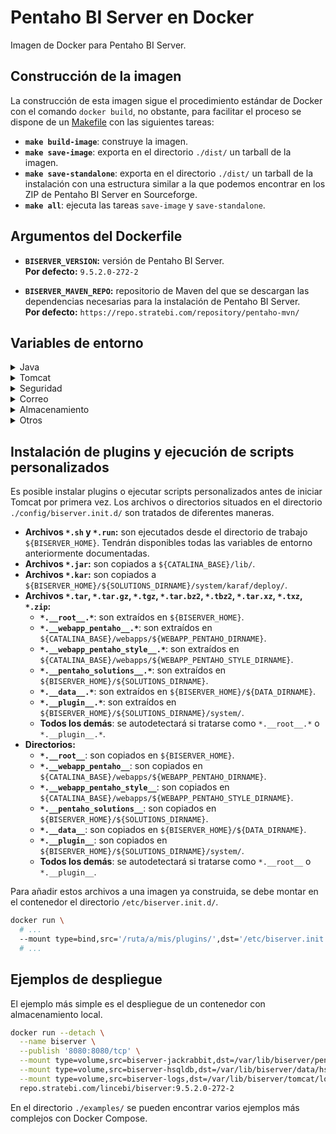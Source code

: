 # Pentaho BI Server en Docker

Imagen de Docker para Pentaho BI Server.

## Construcción de la imagen

La construcción de esta imagen sigue el procedimiento estándar de Docker con el comando `docker build`, no obstante, para facilitar el proceso se dispone de un [Makefile](https://en.wikipedia.org/wiki/Makefile) con las siguientes tareas:

  * **`make build-image`**: construye la imagen.
  * **`make save-image`**: exporta en el directorio `./dist/` un tarball de la imagen.
  * **`make save-standalone`**: exporta en el directorio `./dist/` un tarball de la instalación con una estructura similar a la que podemos encontrar en los ZIP de Pentaho BI Server en Sourceforge.
  * **`make all`**: ejecuta las tareas `save-image` y `save-standalone`.

## Argumentos del Dockerfile

  * **`BISERVER_VERSION`:** versión de Pentaho BI Server.  
    **Por defecto:** `9.5.2.0-272-2`

  * **`BISERVER_MAVEN_REPO`:** repositorio de Maven del que se descargan las dependencias necesarias para la instalación de Pentaho BI Server.  
    **Por defecto:** `https://repo.stratebi.com/repository/pentaho-mvn/`

## Variables de entorno

<details>
  <summary>Java</summary>

> * **`JAVA_XMS`:** tamaño inicial del heap de Java.  
>   **Por defecto:** `1024m`
>
> * **`JAVA_XMX`:** tamaño máximo del heap de Java.  
>   **Por defecto:** `4096m`

</details>

<details>
  <summary>Tomcat</summary>

> * **`TOMCAT_HTTP_PORT`:** puerto en el que escuchará el conector HTTP de Tomcat.  
>   **Por defecto:** `8080`
>
> * **`TOMCAT_AJP_PORT`:** puerto en el que escuchará el conector AJP de Tomcat.  
>   **Por defecto:** `8009`
>
> * **`IS_PROXIED`:** establecer a `true` si Pentaho BI Server estará detrás de un proxy inverso.  
>   **Por defecto:** `false`
>
> * **`PROXY_SCHEME`:** protocolo del proxy inverso.  
>   **Por defecto:** `https`
>
> * **`PROXY_PORT`:** puerto del proxy inverso.  
>   **Por defecto:** `443`
>
> * **`FQSU_PROTOCOL`:** protocolo del Fully Qualified Server URL.  
>   **Por defecto:** `http`
>
> * **`FQSU_DOMAIN`:** dominio del Fully Qualified Server URL.  
>   **Por defecto:** `localhost`
>
> * **`FQSU_PORT`:** puerto del Fully Qualified Server URL.  
>   **Por defecto:** `${TOMCAT_HTTP_PORT}`

</details>

<details>
  <summary>Seguridad</summary>

> * **`DEFAULT_ADMIN_PASSWORD`:** contraseña por defecto del usuario administrador, si el valor de la variable está vacío se generará una contraseña aleatoria que será impresa por consola.  
>   **Por defecto:** *vacío*
>
> * **`DEFAULT_NON_ADMIN_PASSWORD`:** contraseña por defecto de los usuarios no administradores, si el valor de la variable está vacío se generará una contraseña aleatoria que será impresa por consola.  
>   **Por defecto:** `contraseña de admin`
>
> * **`AUDIT_ENTRY`:** almacenamiento de los logs de auditoría, admite los valores `sql`, `file` y `null`.  
>   **Por defecto:** `null`
>
> * **`AUDIT_CLEAN_SCHEDULE`:** programación de tarea para la limpieza de logs de auditoría.  
>   **Por defecto:** `0 15 0 ? * * *`
>
> * **`AUDIT_CLEAN_MAX_RETENTION_DAYS`:** días de retención de logs de auditoría.  
>   **Por defecto:** `90`
>
> * **`SESSION_TIMEOUT`:** duración de sesión en minutos.  
>   **Por defecto:** `120`
>
> * **`SECURITY_PROVIDER`:** proveedor de seguridad general, admite los valores `jackrabbit`, `ldap` y `jdbc`.  
>   **Por defecto:** `jackrabbit`
>
> * **`SECURITY_ROLE_PROVIDER`:** proveedor de seguridad para roles, admite los valores `jackrabbit`, `ldap` y `jdbc`.  
>   **Por defecto:** `${SECURITY_PROVIDER}`
>
> * **`SECURITY_REQUEST_PARAMETER_AUTHENTICATION_ENABLED`:** habilita la autenticación por parámetros en la URL (`userid` y `password`).  
>   **Por defecto:** `false`
>
> * **`INITIAL_ROLES`:** objeto JSON con la especificación de roles iniciales a crear y sus permisos (e.g.: `{"role1": ["perm1", "perm2"]}`).  
>   **Por defecto:** `{}`
>
> * **`INITIAL_USERS`:** objeto JSON con la especificación de usuarios iniciales a crear y sus roles (e.g.: `{"user1": ["role1", "role2"]}`).  
>   **Por defecto:** `{}`
>
> <details>
>   <summary>LDAP</summary>
>
>>  * **`LDAP_CONTEXT_SOURCE_PROVIDER_URL`:** URL del servidor LDAP.  
>>    **Por defecto:** `ldap://localhost:389`
>>
>>  * **`LDAP_CONTEXT_SOURCE_USER_DN`:** DN de un usuario con permiso de lectura sobre el directorio.  
>>    **Por defecto:** `cn=admin,dc=example,dc=localhost`
>>
>>  * **`LDAP_CONTEXT_SOURCE_PASSWORD`:** contraseña del usuario.  
>>    **Por defecto:** `password`
>>
>>  * **`LDAP_ALL_AUTHORITIES_SEARCH_SEARCH_BASE`:** localización base para la búsqueda de todos los roles.  
>>    **Por defecto:** `ou=groups,dc=example,dc=localhost`
>>
>>  * **`LDAP_ALL_AUTHORITIES_SEARCH_SEARCH_FILTER`:** filtro para la búsqueda de todos los roles.  
>>    **Por defecto:** `(objectClass=groupOfUniqueNames)`
>>
>>  * **`LDAP_ALL_AUTHORITIES_SEARCH_SEARCH_SCOPE`:** alcance de la búsqueda, admite los valores `0` (`OBJECT_SCOPE`), `1` (`ONELEVEL_SCOPE`) y `2` (`SUBTREE_SCOPE`).  
>>    **Por defecto:** `2`
>>
>>  * **`LDAP_ALL_AUTHORITIES_SEARCH_ROLE_ATTRIBUTE`:** atributo del nombre del rol.  
>>    **Por defecto:** `cn`
>>
>>  * **`LDAP_ALL_USERNAMES_SEARCH_SEARCH_BASE`:** localización base para la búsqueda de todos los usuarios.  
>>    **Por defecto:** `ou=users,dc=example,dc=localhost`
>>
>>  * **`LDAP_ALL_USERNAMES_SEARCH_SEARCH_FILTER`:** filtro para la búsqueda de todos los usuarios.  
>>    **Por defecto:** `(objectClass=inetOrgPerson)`
>>
>>  * **`LDAP_ALL_USERNAMES_SEARCH_SEARCH_SCOPE`:** alcance de la búsqueda, admite los valores `0` (`OBJECT_SCOPE`), `1` (`ONELEVEL_SCOPE`) y `2` (`SUBTREE_SCOPE`).  
>>    **Por defecto:** `2`
>>
>>  * **`LDAP_ALL_USERNAMES_SEARCH_USERNAME_ATTRIBUTE`:** atributo del nombre del usuario.  
>>    **Por defecto:** `cn`
>>
>>  * **`LDAP_USER_SEARCH_SEARCH_BASE`:** localización base para la búsqueda de usuarios.  
>>    **Por defecto:** `${LDAP_ALL_USERNAMES_SEARCH_SEARCH_BASE}`
>>
>>  * **`LDAP_USER_SEARCH_SEARCH_FILTER`:** filtro para la búsqueda de usuarios.  
>>    **Por defecto:** `(cn={0})`
>>
>>  * **`LDAP_POPULATOR_GROUP_SEARCH_BASE`:** localización base para la búsqueda de roles.  
>>    **Por defecto:** `${LDAP_ALL_AUTHORITIES_SEARCH_SEARCH_BASE}`
>>
>>  * **`LDAP_POPULATOR_GROUP_SEARCH_FILTER`:** filtro para la búsqueda de roles.  
>>    **Por defecto:** `(uniqueMember={0})`
>>
>>  * **`LDAP_POPULATOR_GROUP_ROLE_ATTRIBUTE`:** atributo del nombre del rol.  
>>    **Por defecto:** `${LDAP_ALL_AUTHORITIES_SEARCH_ROLE_ATTRIBUTE}`
>>
>>  * **`LDAP_POPULATOR_SEARCH_SUBTREE`:** indica si la búsqueda debe incluir los hijos del directorio.  
>>    **Por defecto:** `true`
>>
>>  * **`LDAP_POPULATOR_ROLE_PREFIX`:** prefijo para añadir al nombre de los roles.  
>>    **Por defecto:** *vacío*
>>
>>  * **`LDAP_POPULATOR_CONVERT_TO_UPPER_CASE`:** convertir roles a mayúscula.  
>>    **Por defecto:** `false`
>>
>>  * **`LDAP_ADMIN_ROLE`:** rol administrador.  
>>    **Por defecto:** `cn=Administrator,${LDAP_ALL_AUTHORITIES_SEARCH_SEARCH_BASE}`
>
> </details>
>
> <details>
>   <summary>JDBC</summary>
>
>>  * **`JDBCSEC_DATASOURCE_DRIVER_CLASSNAME`:** clase de Java del driver JDBC.  
>>    **Por defecto:** `org.postgresql.Driver`
>>
>>  * **`JDBCSEC_DATASOURCE_URL`:** URL de la conexión JDBC.  
>>    **Por defecto:** `jdbc:postgresql://localhost:5432/userdb`
>>
>>  * **`JDBCSEC_DATASOURCE_USER`:** usuario de la conexión JDBC.  
>>    **Por defecto:** `postgres`
>>
>>  * **`JDBCSEC_DATASOURCE_PASSWORD`:** contraseña de la conexión JDBC.  
>>    **Por defecto:** `postgres`
>>
>>  * **`JDBCSEC_DATASOURCE_POOL_VALIDATION_QUERY`:** consulta que se utilizará para validar las conexiones de la pool.  
>>    **Por defecto:** `SELECT 1`
>>
>>  * **`JDBCSEC_DATASOURCE_POOL_MAX_WAIT`:** tiempo máximo en milisegundos en los que la pool esperará para obtener una conexión antes de devolver una excepción.  
>>    **Por defecto:** `-1`
>>
>>  * **`JDBCSEC_DATASOURCE_POOL_MAX_ACTIVE`:** número máximo de conexiones activas en la pool.  
>>    **Por defecto:** `8`
>>
>>  * **`JDBCSEC_DATASOURCE_POOL_MAX_IDLE`:** número máximo de conexiones inactivas en la pool.  
>>    **Por defecto:** `4`
>>
>>  * **`JDBCSEC_DATASOURCE_POOL_MIN_IDLE`:** número mínimo de conexiones inactivas en la pool.  
>>    **Por defecto:** `0`
>>
>>  * **`JDBCSEC_AUTHORITIES_BY_USERNAME_QUERY`:** consulta que devuelve el usuario y los roles a los que pertenece.  
>>    **Por defecto:** `SELECT username, authority FROM granted_authorities WHERE username = ? ORDER BY authority`
>>
>>  * **`JDBCSEC_USERS_BY_USERNAME_QUERY`:** consulta que devuelve el usuario, la contraseña y si puede iniciar sesión.  
>>    **Por defecto:** `SELECT username, password, enabled FROM users WHERE username = ? ORDER BY username`
>>
>>  * **`JDBCSEC_ALL_AUTHORITIES_QUERY`:** consulta que devuelve todos los roles.  
>>    **Por defecto:** `SELECT authority FROM authorities ORDER BY authority`
>>
>>  * **`JDBCSEC_ALL_USERNAMES_QUERY`:** consulta que devuelve todos los usuarios.  
>>    **Por defecto:** `SELECT username FROM users ORDER BY username`
>>
>>  * **`JDBCSEC_ALL_USERNAMES_IN_ROLE_QUERY`:** consulta que devuelve todos los usuarios con un rol específico.  
>>    **Por defecto:** `SELECT username FROM granted_authorities WHERE authority = ? ORDER BY username`
>>
>>  * **`JDBCSEC_ADMIN_ROLE`:** rol administrador.  
>>    **Por defecto:** `Administrator`
>
>>  * **`JDBCSEC_PASSWORD_ENCODER_CLASS`:** clase codificadora de contraseñas.  
>>    **Por defecto:** `org.springframework.security.crypto.bcrypt.BCryptPasswordEncoder`
>
> </details>
>
> <details>
>   <summary>Single Sign-On (CAS)</summary>
>
>>  * **`CAS_ENABLED`:** habilita CAS.  
>>    **Por defecto:** `false`
>>
>>  * **`CAS_URL`:** URL base de CAS.  
>>    **Por defecto:** `${FQSU_PROTOCOL}://${FQSU_DOMAIN}:${FQSU_PORT}/auth/realms/biserver/protocol/cas`
>>
>>  * **`CAS_TICKETVALIDATOR_URL`:** URL del validador de tickets de CAS.  
>>    **Por defecto:** `${CAS_URL}`
>>
>>  * **`CAS_LOGIN_URL`:** URL de inicio de sesión de CAS.  
>>    **Por defecto:** `${CAS_URL}/login`
>>
>>  * **`CAS_LOGOUT_URL`:** URL de cierre de sesión de CAS.  
>>    **Por defecto:** `${CAS_URL}/logout?service=${FQSU_PROTOCOL}://${FQSU_DOMAIN}:${FQSU_PORT}`
>>
>>  * **`CAS_PROVIDER_USERDETAILS`:** proveedor de la información del usuario, admite los valores `userDetailsService`, `ldapUserDetailsService` y `jdbcUserDetailsService`.  
>>    **Por defecto:** `userDetailsService`
>
> </details>

</details>

<details>
  <summary>Correo</summary>

> * **`MAIL_TRANSPORT_PROTOCOL`:** protocolo del servidor de correo, admite los valores `smtp`, `smtps` y `graph_api`.  
>   **Por defecto:** `smtp`
>
> * **`MAIL_SMTP_HOST`:** dirección del servidor de correo.  
>   **Por defecto:** `smtp.example.localhost`
>
> * **`MAIL_SMTP_PORT`:** puerto del servidor de correo.  
>   **Por defecto:** `587`
>
> * **`MAIL_SMTP_AUTH`:** indica si el servidor de correo requiere autenticación.  
>   **Por defecto:** `true`
>
> * **`MAIL_SMTP_AUTH_MECHANISMS`:** mecanismo de autenticación del servidor de correo, admite los valores `basic`, `xoauth2` y `no_auth`.  
>   **Por defecto:** `basic`
>
> * **`MAIL_SMTP_USER`:** usuario del servidor de correo.  
>   **Por defecto:** `user@example.localhost`
>
> * **`MAIL_SMTP_PASSWORD`:** contraseña del servidor de correo.  
>   **Por defecto:** `password`
>
> * **`MAIL_SMTP_XOAUTH2_CLIENT_ID`:** `client id` para OAuth 2.0.  
>   **Por defecto:** *vacío*
>
> * **`MAIL_SMTP_XOAUTH2_CLIENT_SECRET`:** `client secret` para OAuth 2.0.  
>   **Por defecto:** *vacío*
>
> * **`MAIL_SMTP_XOAUTH2_SCOPE`:** `scope` para OAuth 2.0.  
>   **Por defecto:** *vacío*
>
> * **`MAIL_SMTP_XOAUTH2_TOKEN_URL`:** `token url` para OAuth 2.0.  
>   **Por defecto:** *vacío*
>
> * **`MAIL_SMTP_XOAUTH2_GRANT_TYPE`:** `grant type` para OAuth 2.0, admite los valores `client_credentials`, `authorization_code` y `refresh_token`.  
>   **Por defecto:** *vacío*
>
> * **`MAIL_SMTP_XOAUTH2_AUTHORIZATION_CODE`:** `authorization code` para OAuth 2.0 cuando el `grant type` es `authorization_code`.  
>   **Por defecto:** *vacío*
>
> * **`MAIL_SMTP_XOAUTH2_REDIRECT_URI`:** `redirect uri` para OAuth 2.0 cuando el `grant type` es `authorization_code`.  
>   **Por defecto:** *vacío*
>
> * **`MAIL_SMTP_XOAUTH2_REFRESH_TOKEN`:** `refresh token` para OAuth 2.0 cuando el `grant type` es `refresh_token`.  
>   **Por defecto:** *vacío*
>
> * **`MAIL_SMTP_STARTTLS`:** habilita STARTTLS.  
>   **Por defecto:** `true`
>
> * **`MAIL_SMTP_SSL`:** habilita SSL.  
>   **Por defecto:** `true`
>
> * **`MAIL_SMTP_FROM_ADDRESS`:** dirección del campo `From` en los correos enviados.  
>   **Por defecto:** `${MAIL_SMTP_USER}`
>
> * **`MAIL_SMTP_FROM_NAME`:** nombre del campo `From` en los correos enviados.  
>   **Por defecto:** `BI Server`
>
> * **`MAIL_DEBUG`:** habilita el modo depuración.  
>   **Por defecto:** `false`

</details>

<details>
  <summary>Almacenamiento</summary>

> * **`STORAGE_TYPE`:** tipo de almacenamiento, admite los valores `local`, `postgres`, `mysql` o `cockroach`.  
>   **Por defecto:** `local`
>
> * **`LOAD_SAMPLES`:** cargar datos de ejemplo.  
>   **Por defecto:** `true`
>
> * **`REPOSITORY_CLEANER_SYSTEM_LISTENER_ENABLED`:** habilita servicio de limpieza de datos no utilizados en el repositorio de Jackrabbit.  
>   **Por defecto:** `true`
>
> * **`REPOSITORY_CLEANER_SYSTEM_LISTENER_EXECUTE`:** cuando ejecutar el servicio de limpieza, admite los valores `now`, `weekly` y `monthly`.  
>   **Por defecto:** `weekly`
>
> <details>
>   <summary>PostgreSQL</summary>
>
>>  * **`POSTGRES_HOST`:** host para la conexión con PostgreSQL.  
>>    **Por defecto:** `localhost`
>>
>>  * **`POSTGRES_PORT`:** puerto para la conexión con PostgreSQL.  
>>    **Por defecto:** `5432`
>>
>>  * **`POSTGRES_USER`:** usuario para la conexión con PostgreSQL.  
>>    **Por defecto:** `postgres`
>>
>>  * **`POSTGRES_PASSWORD`:** contraseña para la conexión con PostgreSQL.  
>>    **Por defecto:** `postgres`
>>
>>  * **`POSTGRES_DATABASE`:** nombre de la BBDD para la conexión con PostgreSQL.  
>>    **Por defecto:** `postgres`
>>
>>  * **`POSTGRES_JACKRABBIT_USER`:** nombre del usuario de Jackrabbit (se creará si no existe).  
>>    **Por defecto:** `jcr_user`
>>
>>  * **`POSTGRES_JACKRABBIT_PASSWORD`:** contraseña del usuario de Jackrabbit.  
>>    **Por defecto:** `jcr_password`
>>
>>  * **`POSTGRES_JACKRABBIT_DATABASE`:** nombre de la BBDD de Jackrabbit (se creará si no existe).  
>>    **Por defecto:** `jackrabbit`
>>
>>  * **`POSTGRES_HIBERNATE_USER`:** nombre del usuario de Hibernate (se creará si no existe).  
>>    **Por defecto:** `hibuser`
>>
>>  * **`POSTGRES_HIBERNATE_PASSWORD`:** contraseña del usuario de Hibernate.  
>>    **Por defecto:** `hibpassword`
>>
>>  * **`POSTGRES_HIBERNATE_DATABASE`:** nombre de la BBDD de Hibernate (se creará si no existe).  
>>    **Por defecto:** `hibernate`
>>
>>  * **`POSTGRES_QUARTZ_USER`:** nombre del usuario de Quartz (se creará si no existe).  
>>    **Por defecto:** `pentaho_user`
>>
>>  * **`POSTGRES_QUARTZ_PASSWORD`:** contraseña del usuario de Quartz.  
>>    **Por defecto:** `pentaho_password`
>>
>>  * **`POSTGRES_QUARTZ_DATABASE`:** nombre de la BBDD de Quartz (se creará si no existe).  
>>    **Por defecto:** `quartz`
>
> </details>
>
> <details>
>   <summary>MySQL</summary>
>
>>  * **`MYSQL_HOST`:** host para la conexión con MySQL.  
>>    **Por defecto:** `localhost`
>>
>>  * **`MYSQL_PORT`:** puerto para la conexión con MySQL.  
>>    **Por defecto:** `3306`
>>
>>  * **`MYSQL_USER`:** usuario para la conexión con MySQL.  
>>    **Por defecto:** `root`
>>
>>  * **`MYSQL_PASSWORD`:** contraseña para la conexión con MySQL.  
>>    **Por defecto:** `root`
>>
>>  * **`MYSQL_DATABASE`:** nombre de la BBDD para la conexión con MySQL.  
>>    **Por defecto:** `mysql`
>>
>>  * **`MYSQL_JACKRABBIT_USER`:** nombre del usuario de Jackrabbit (se creará si no existe).  
>>    **Por defecto:** `jcr_user`
>>
>>  * **`MYSQL_JACKRABBIT_PASSWORD`:** contraseña del usuario de Jackrabbit.  
>>    **Por defecto:** `jcr_password`
>>
>>  * **`MYSQL_JACKRABBIT_DATABASE`:** nombre de la BBDD de Jackrabbit (se creará si no existe).  
>>    **Por defecto:** `jackrabbit`
>>
>>  * **`MYSQL_HIBERNATE_USER`:** nombre del usuario de Hibernate (se creará si no existe).  
>>    **Por defecto:** `hibuser`
>>
>>  * **`MYSQL_HIBERNATE_PASSWORD`:** contraseña del usuario de Hibernate.  
>>    **Por defecto:** `hibpassword`
>>
>>  * **`MYSQL_HIBERNATE_DATABASE`:** nombre de la BBDD de Hibernate (se creará si no existe).  
>>    **Por defecto:** `hibernate`
>>
>>  * **`MYSQL_QUARTZ_USER`:** nombre del usuario de Quartz (se creará si no existe).  
>>    **Por defecto:** `pentaho_user`
>>
>>  * **`MYSQL_QUARTZ_PASSWORD`:** contraseña del usuario de Quartz.  
>>    **Por defecto:** `pentaho_password`
>>
>>  * **`MYSQL_QUARTZ_DATABASE`:** nombre de la BBDD de Quartz (se creará si no existe).  
>>    **Por defecto:** `quartz`
>
> </details>

</details>

<details>
  <summary>Otros</summary>

> * **`FILE_UPLOAD_DEFAULTS_MAX_FILE_LIMIT`:** tamaño máximo de archivo en bytes permitido para subir al servidor.  
>   **Por defecto:** `128000000`
>
> * **`FILE_UPLOAD_DEFAULTS_MAX_FOLDER_LIMIT`:** tamaño máximo de directorio en bytes permitido para subir al servidor.  
>   **Por defecto:** `512000000`
>
> * **`HIDE_USER_HOME_FOLDER_ON_CREATE`:** oculta el directorio de usuario en su creación.  
>   **Por defecto:** `false`
>
> * **`DEFAULT_FOLDER_WHEN_HOME_FOLDER_IS_HIDDEN`:** directorio por defecto en caso de que el directorio de usuario esté oculto.  
>   **Por defecto:** `/public`

</details>

## Instalación de plugins y ejecución de scripts personalizados

Es posible instalar plugins o ejecutar scripts personalizados antes de iniciar Tomcat por primera vez. Los archivos o directorios situados en el directorio `./config/biserver.init.d/` son tratados de diferentes maneras.

 * **Archivos `*.sh` y `*.run`:** son ejecutados desde el directorio de trabajo `${BISERVER_HOME}`. Tendrán disponibles todas las variables de entorno anteriormente documentadas.
 * **Archivos `*.jar`:** son copiados a `${CATALINA_BASE}/lib/`.
 * **Archivos `*.kar`:** son copiados a `${BISERVER_HOME}/${SOLUTIONS_DIRNAME}/system/karaf/deploy/`.
 * **Archivos `*.tar`, `*.tar.gz`, `*.tgz`, `*.tar.bz2`, `*.tbz2`, `*.tar.xz`, `*.txz`, `*.zip`:**
   * **`*.__root__.*`**: son extraídos en `${BISERVER_HOME}`.
   * **`*.__webapp_pentaho__.*`**: son extraídos en `${CATALINA_BASE}/webapps/${WEBAPP_PENTAHO_DIRNAME}`.
   * **`*.__webapp_pentaho_style__.*`**: son extraídos en `${CATALINA_BASE}/webapps/${WEBAPP_PENTAHO_STYLE_DIRNAME}`.
   * **`*.__pentaho_solutions__.*`**: son extraídos en `${BISERVER_HOME}/${SOLUTIONS_DIRNAME}`.
   * **`*.__data__.*`**: son extraídos en `${BISERVER_HOME}/${DATA_DIRNAME}`.
   * **`*.__plugin__.*`**: son extraídos en `${BISERVER_HOME}/${SOLUTIONS_DIRNAME}/system/`.
   * **Todos los demás**: se autodetectará si tratarse como `*.__root__.*` o `*.__plugin__.*`.
 * **Directorios:**
   * **`*.__root__`**: son copiados en `${BISERVER_HOME}`.
   * **`*.__webapp_pentaho__`**: son copiados en `${CATALINA_BASE}/webapps/${WEBAPP_PENTAHO_DIRNAME}`.
   * **`*.__webapp_pentaho_style__`**: son copiados en `${CATALINA_BASE}/webapps/${WEBAPP_PENTAHO_STYLE_DIRNAME}`.
   * **`*.__pentaho_solutions__`**: son copiados en `${BISERVER_HOME}/${SOLUTIONS_DIRNAME}`.
   * **`*.__data__`**: son copiados en `${BISERVER_HOME}/${DATA_DIRNAME}`.
   * **`*.__plugin__`**: son copiados en `${BISERVER_HOME}/${SOLUTIONS_DIRNAME}/system/`.
   * **Todos los demás**: se autodetectará si tratarse como `*.__root__` o `*.__plugin__`.

Para añadir estos archivos a una imagen ya construida, se debe montar en el contenedor el directorio `/etc/biserver.init.d/`.

```sh
docker run \
  # ...
  --mount type=bind,src='/ruta/a/mis/plugins/',dst='/etc/biserver.init.d/',ro \
  # ...
```

## Ejemplos de despliegue

El ejemplo más simple es el despliegue de un contenedor con almacenamiento local.

```sh
docker run --detach \
  --name biserver \
  --publish '8080:8080/tcp' \
  --mount type=volume,src=biserver-jackrabbit,dst=/var/lib/biserver/pentaho-solutions/system/jackrabbit/repository/ \
  --mount type=volume,src=biserver-hsqldb,dst=/var/lib/biserver/data/hsqldb/ \
  --mount type=volume,src=biserver-logs,dst=/var/lib/biserver/tomcat/logs/ \
  repo.stratebi.com/lincebi/biserver:9.5.2.0-272-2
```

En el directorio `./examples/` se pueden encontrar varios ejemplos más complejos con Docker Compose.

